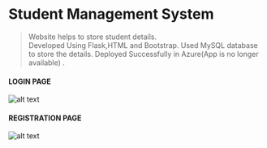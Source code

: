 # Student Management System

  >Website helps to store student details.<br/>
  >Developed Using Flask,HTML and Bootstrap.
  >Used MySQL database to store the details.
  >Deployed Successfully in Azure(App is no longer available) .
  
  
  #### LOGIN PAGE ####
  ![alt text](img/Screenshot(75).png)
  <br>
  
  #### REGISTRATION PAGE ####
  ![alt text](img/Screenshot(76).png)
